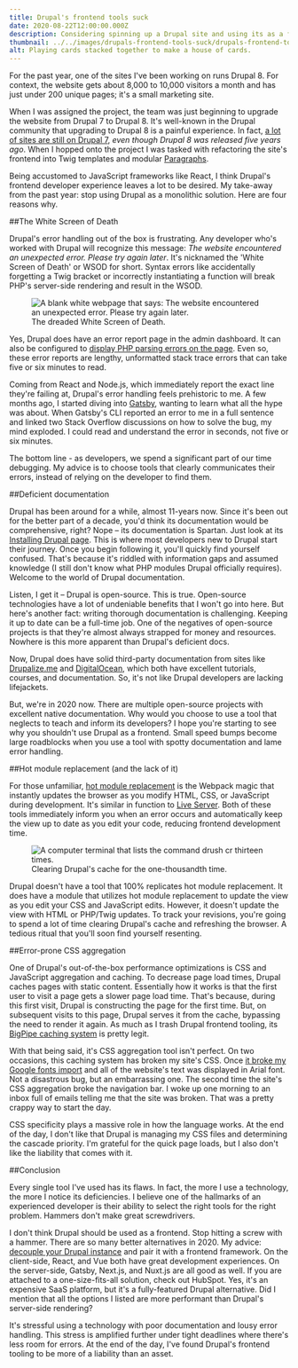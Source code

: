 ```yaml
---
title: Drupal's frontend tools suck
date: 2020-08-22T12:00:00.000Z
description: Considering spinning up a Drupal site and using its as a frontend? I've got four reasons why you shouldn't do that.
thumbnail: ../../images/drupals-frontend-tools-suck/drupals-frontend-tools-suck-thumbnail.jpg
alt: Playing cards stacked together to make a house of cards.
---
```


For the past year, one of the sites I've been working on runs Drupal 8. For context, the website gets about 8,000 to 10,000 visitors a month and has just under 200 unique pages; it's a small marketing site.

When I was assigned the project, the team was just beginning to upgrade the website from Drupal 7 to Drupal 8. It's well-known in the Drupal community that upgrading to Drupal 8 is a painful experience. In fact, [a lot of sites are still on Drupal 7](https://www.jeffgeerling.com/blog/2020/did-breaking-backwards-compatibility-kill-drupal), _even though Drupal 8 was released five years ago_. When I hopped onto the project I was tasked with refactoring the site's frontend into Twig templates and modular [Paragraphs](https://www.drupal.org/project/paragraphs).

Being accustomed to JavaScript frameworks like React, I think Drupal's frontend developer experience leaves a lot to be desired. My take-away from the past year: stop using Drupal as a monolithic solution. Here are four reasons why.

##The White Screen of Death

Drupal's error handling out of the box is frustrating. Any developer who's worked with Drupal will recognize this message: _The website encountered an unexpected error. Please try again later_. It's nicknamed the 'White Screen of Death' or WSOD for short. Syntax errors like accidentally forgetting a Twig bracket or incorrectly instantiating a function will break PHP's server-side rendering and result in the WSOD.

<figure>
  <img src="https://res.cloudinary.com/wittenbrock-design/image/upload/f_auto,q_auto:best/v1599420986/wittenbrock-design/white-screen-of-death_xeqhmd.png" alt="A blank white webpage that says: The website encountered an unexpected error. Please try again later." />
  <figcaption>The dreaded White Screen of Death.</figcaption>
</figure>

Yes, Drupal does have an error report page in the admin dashboard. It can also be configured to [display PHP parsing errors on the page](https://www.drupal.org/node/158043). Even so, these error reports are lengthy, unformatted stack trace errors that can take five or six minutes to read.

Coming from React and Node.js, which immediately report the exact line they're failing at, Drupal's error handling feels prehistoric to me. A few months ago, I started diving into [Gatsby](https://www.gatsbyjs.com/), wanting to learn what all the hype was about. When Gatsby's CLI reported an error to me in a full sentence and linked two Stack Overflow discussions on how to solve the bug, my mind exploded. I could read and understand the error in seconds, not five or six minutes.

The bottom line - as developers, we spend a significant part of our time debugging. My advice is to choose tools that clearly communicates their errors, instead of relying on the developer to find them.

##Deficient documentation

Drupal has been around for a while, almost 11-years now. Since it's been out for the better part of a decade, you'd think its documentation would be comprehensive, right? Nope – its documentation is Spartan. Just look at its [Installing Drupal page](https://www.drupal.org/docs/installing-drupal). This is where most developers new to Drupal start their journey. Once you begin following it, you'll quickly find yourself confused. That's because it's riddled with information gaps and assumed knowledge (I still don't know what PHP modules Drupal officially requires). Welcome to the world of Drupal documentation.

Listen, I get it – Drupal is open-source. This is true. Open-source technologies have a lot of undeniable benefits that I won't go into here. But here's another fact: writing thorough documentation is challenging. Keeping it up to date can be a full-time job. One of the negatives of open-source projects is that they're almost always strapped for money and resources. Nowhere is this more apparent than Drupal's deficient docs.

Now, Drupal does have solid third-party documentation from sites like [Drupalize.me](https://drupalize.me/) and [DigitalOcean](https://www.digitalocean.com/community/tags/drupal), which both have excellent tutorials, courses, and documentation. So, it's not like Drupal developers are lacking lifejackets.

But, we're in 2020 now. There are multiple open-source projects with excellent native documentation. Why would you choose to use a tool that neglects to teach and inform its developers? I hope you're starting to see why you shouldn't use Drupal as a frontend. Small speed bumps become large roadblocks when you use a tool with spotty documentation and lame error handling.

##Hot module replacement (and the lack of it)

For those unfamiliar, [hot module replacement](https://webpack.js.org/concepts/hot-module-replacement/) is the Webpack magic that instantly updates the browser as you modify HTML, CSS, or JavaScript during development. It's similar in function to [Live Server](https://www.npmjs.com/package/live-server). Both of these tools immediately inform you when an error occurs and automatically keep the view up to date as you edit your code, reducing frontend development time.

<figure>
  <img src="https://res.cloudinary.com/wittenbrock-design/image/upload/f_auto,q_auto:best/v1599420990/wittenbrock-design/drush-cache-clear_h576vu.png" alt="A computer terminal that lists the command drush cr thirteen times." />
  <figcaption>Clearing Drupal's cache for the one-thousandth time.</figcaption>
</figure>

Drupal doesn't have a tool that 100% replicates hot module replacement. It does have a module that utilizes hot module replacement to update the view as you edit your CSS and JavaScript edits. However, it doesn't update the view with HTML or PHP/Twig updates. To track your revisions, you're going to spend a lot of time clearing Drupal's cache and refreshing the browser. A tedious ritual that you'll soon find yourself resenting.

##Error-prone CSS aggregation

One of Drupal's out-of-the-box performance optimizations is CSS and JavaScript aggregation and caching. To decrease page load times, Drupal caches pages with static content. Essentially how it works is that the first user to visit a page gets a slower page load time. That's because, during this first visit, Drupal is constructing the page for the first time. But, on subsequent visits to this page, Drupal serves it from the cache, bypassing the need to render it again. As much as I trash Drupal frontend tooling, its [BigPipe caching system](https://www.drupal.org/docs/8/core/modules/big-pipe/overview) is pretty legit.

With that being said, it's CSS aggregation tool isn't perfect. On two occasions, this caching system has broken my site's CSS. Once [it broke my Google fonts import](https://www.drupal.org/forum/support/post-installation/2012-06-16/aggregate-and-compress-css-files-break-webfonts) and all of the website's text was displayed in Arial font. Not a disastrous bug, but an embarrassing one. The second time the site's CSS aggregation broke the navigation bar. I woke up one morning to an inbox full of emails telling me that the site was broken. That was a pretty crappy way to start the day.

CSS specificity plays a massive role in how the language works. At the end of the day, I don't like that Drupal is managing my CSS files and determining the cascade priority. I'm grateful for the quick page loads, but I also don't like the liability that comes with it.

##Conclusion

Every single tool I've used has its flaws. In fact, the more I use a technology, the more I notice its deficiencies. I believe one of the hallmarks of an experienced developer is their ability to select the right tools for the right problem. Hammers don't make great screwdrivers.

I don't think Drupal should be used as a frontend. Stop hitting a screw with a hammer. There are so many better alternatives in 2020. My advice: [decouple your Drupal instance](https://www.elevatedthird.com/article/what-headless-drupal) and pair it with a frontend framework. On the client-side, React, and Vue both have great development experiences. On the server-side, Gatsby, Next.js, and Nuxt.js are all good as well. If you are attached to a one-size-fits-all solution, check out HubSpot. Yes, it's an expensive SaaS platform, but it's a fully-featured Drupal alternative. Did I mention that all the options I listed are more performant than Drupal's server-side rendering?

It's stressful using a technology with poor documentation and lousy error handling. This stress is amplified further under tight deadlines where there's less room for errors. At the end of the day, I've found Drupal's frontend tooling to be more of a liability than an asset.
